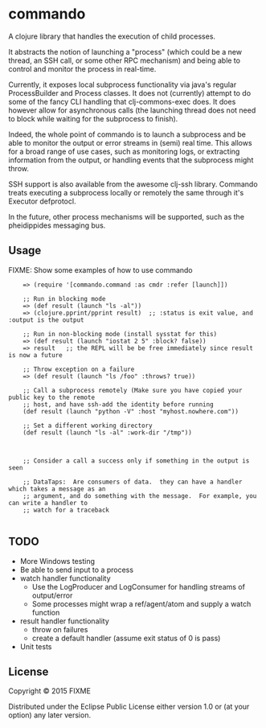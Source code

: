 # commando

A clojure library that handles the execution of child processes.

It abstracts the notion of launching a "process" (which could be a new thread, an SSH call, or some
other RPC mechanism) and being able to control and monitor the process in real-time.

Currently, it exposes local subprocess functionality via java's regular ProcessBuilder and Process
classes.  It does not (currently) attempt to do some of the fancy CLI handling that clj-commons-exec
does.  It does however allow for asynchronous calls (the launching thread does not need to block
while waiting for the subprocess to finish).

Indeed, the whole point of commando is to launch a subprocess and be able to monitor the output or
error streams in (semi) real time.  This allows for a broad range of use cases, such as monitoring
logs, or extracting information from the output, or handling events that the subprocess might throw.

SSH support is also available from the awesome clj-ssh library.  Commando treats executing a subprocess
locally or remotely the same through it's Executor defprotocl.

In the future, other process mechanisms will be supported, such as the pheidippides messaging bus.

## Usage

FIXME:  Show some examples of how to use commando

```
    => (require '[commando.command :as cmdr :refer [launch]])

    ;; Run in blocking mode
    => (def result (launch "ls -al"))
    => (clojure.pprint/pprint result)  ;; :status is exit value, and :output is the output

    ;; Run in non-blocking mode (install sysstat for this)
    => (def result (launch "iostat 2 5" :block? false))
    => result   ;; the REPL will be be free immediately since result is now a future

    ;; Throw exception on a failure
    => (def result (launch "ls /foo" :throws? true))

    ;; Call a subprocess remotely (Make sure you have copied your public key to the remote
    ;; host, and have ssh-add the identity before running
    (def result (launch "python -V" :host "myhost.nowhere.com"))

    ;; Set a different working directory
    (def result (launch "ls -al" :work-dir "/tmp"))



    ;; Consider a call a success only if something in the output is seen

    ;; DataTaps:  Are consumers of data.  they can have a handler which takes a message as an
    ;; argument, and do something with the message.  For example, you can write a handler to
    ;; watch for a traceback


```

## TODO

- More Windows testing
- Be able to send input to a process
- watch handler functionality
  - Use the LogProducer and LogConsumer for handling streams of output/error
  - Some processes might wrap a ref/agent/atom and supply a watch function
- result handler functionality
  - throw on failures
  - create a default handler (assume exit status of 0 is pass)
- Unit tests

## License

Copyright © 2015 FIXME

Distributed under the Eclipse Public License either version 1.0 or (at
your option) any later version.
